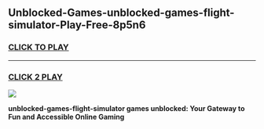 
## Unblocked-Games-unblocked-games-flight-simulator-Play-Free-8p5n6
<h3>
<a href="https://premium76.site?title=unblocked-games-flight-simulator&ref=10A">CLICK TO PLAY</a></h3>
<hr>

<h3>
<a href="https://premium76.site?title=unblocked-games-flight-simulator&ref=10A">CLICK 2 PLAY</a>
  
</h3>

<a href="https://premium76.site?title=unblocked-games-flight-simulator&ref=10A"><img src="https://clearcache.store/games.png"></a>


**unblocked-games-flight-simulator games unblocked: Your Gateway to Fun and Accessible Online Gaming**
